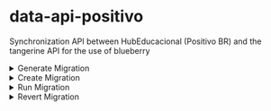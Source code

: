 # data-api-positivo

Synchronization API between HubEducacional (Positivo BR) and the tangerine API for the use of blueberry

<details>
  <summary>Generate Migration</summary>
  <p>

```bash
npm run typeorm:mgr:gen --name=CreateSetup
```

  </p>
</details>
<details>
  <summary>Create Migration</summary>
  <p>

```bash
npm run typeorm:mgr:cre --name=Personal
```

  </p>
</details>
<details>
  <summary>Run Migration</summary>
  <p>

```bash
npm run typeorm:mgr:run
```

  </p>
</details>
<details>
  <summary>Revert Migration</summary>
    <p>

```bash
npm run typeorm:mgr:rev
```

  </p>
</details>
